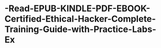 # -Read-EPUB-KINDLE-PDF-EBOOK-Certified-Ethical-Hacker-Complete-Training-Guide-with-Practice-Labs-Ex